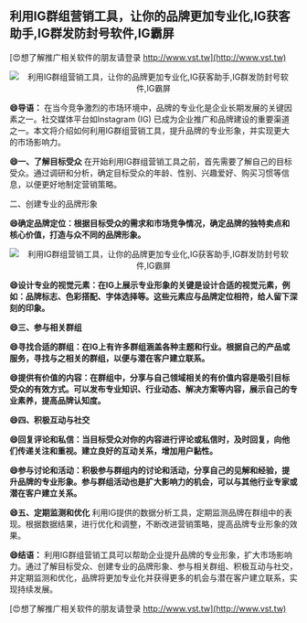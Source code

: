 ## **利用IG群组营销工具，让你的品牌更加专业化,IG获客助手,IG群发防封号软件,IG霸屏**

[😍想了解推广相关软件的朋友请登录 http://www.vst.tw](http://www.vst.tw)

 <center><img src="https://vst.tw/MP4/tuiguang/png/3.png" alt="利用IG群组营销工具，让你的品牌更加专业化,IG获客助手,IG群发防封号软件,IG霸屏"></center>

**😄导语：**
在当今竞争激烈的市场环境中，品牌的专业化是企业长期发展的关键因素之一。社交媒体平台如Instagram (IG) 已成为企业推广和品牌建设的重要渠道之一。本文将介绍如何利用IG群组营销工具，提升品牌的专业形象，并实现更大的市场影响力。

**😄一、了解目标受众**
在开始利用IG群组营销工具之前，首先需要了解自己的目标受众。通过调研和分析，确定目标受众的年龄、性别、兴趣爱好、购买习惯等信息，以便更好地制定营销策略。

二、创建专业的品牌形象

**😄确定品牌定位：根据目标受众的需求和市场竞争情况，确定品牌的独特卖点和核心价值，打造与众不同的品牌形象。**

 <center><img src="https://vst.tw/MP4/tuiguang/png/4.png" alt="利用IG群组营销工具，让你的品牌更加专业化,IG获客助手,IG群发防封号软件,IG霸屏"></center>

**😄设计专业的视觉元素：在IG上展示专业形象的关键是设计合适的视觉元素，例如：品牌标志、色彩搭配、字体选择等。这些元素应与品牌定位相符，给人留下深刻的印象。**

**😄三、参与相关群组**

**😄寻找合适的群组：在IG上有许多群组涵盖各种主题和行业。根据自己的产品或服务，寻找与之相关的群组，以便与潜在客户建立联系。**

**😄提供有价值的内容：在群组中，分享与自己领域相关的有价值内容是吸引目标受众的有效方式。可以发布专业知识、行业动态、解决方案等内容，展示自己的专业素养，提高品牌认知度。**

**😄四、积极互动与社交**

**😄回复评论和私信：当目标受众对你的内容进行评论或私信时，及时回复，向他们传递关注和重视。建立良好的互动关系，增加用户黏性。**

**😄参与讨论和活动：积极参与群组内的讨论和活动，分享自己的见解和经验，提升品牌的专业形象。参与群组活动也是扩大影响力的机会，可以与其他行业专家或潜在客户建立关系。**

**😄五、定期监测和优化**
利用IG提供的数据分析工具，定期监测品牌在群组中的表现。根据数据结果，进行优化和调整，不断改进营销策略，提高品牌专业形象的效果。

**😄结语：**
利用IG群组营销工具可以帮助企业提升品牌的专业形象，扩大市场影响力。通过了解目标受众、创建专业的品牌形象、参与相关群组、积极互动与社交，并定期监测和优化，品牌将更加专业化并获得更多的机会与潜在客户建立联系，实现持续发展。

[😍想了解推广相关软件的朋友请登录 http://www.vst.tw](http://www.vst.tw)



